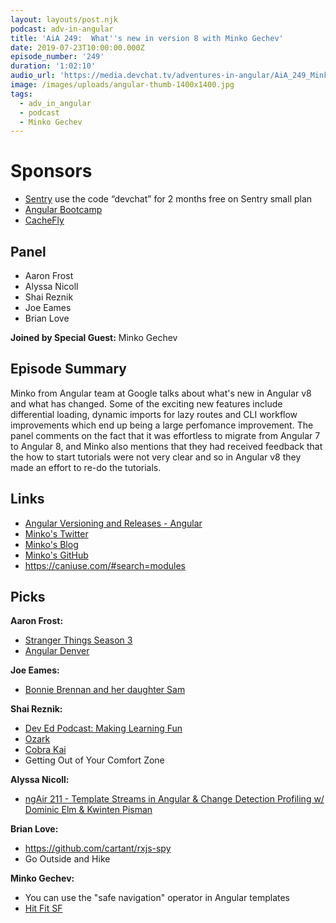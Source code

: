 ```yaml
---
layout: layouts/post.njk
podcast: adv-in-angular
title: 'AiA 249:  What''s new in version 8 with Minko Gechev'
date: 2019-07-23T10:00:00.000Z
episode_number: '249'
duration: '1:02:10'
audio_url: 'https://media.devchat.tv/adventures-in-angular/AiA_249_Minko_Gechev.mp3'
image: /images/uploads/angular-thumb-1400x1400.jpg
tags:
  - adv_in_angular
  - podcast
  - Minko Gechev
---
```

# Sponsors

* [Sentry](https://sentry.io/welcome/) use the code “devchat” for 2 months free on Sentry small plan
* [Angular Bootcamp](https://angularbootcamp.com/)
* [CacheFly](https://www.cachefly.com/)

## Panel

* Aaron Frost
* Alyssa Nicoll 
* Shai Reznik
* Joe Eames
* Brian Love

**Joined by Special Guest:** Minko Gechev

## Episode Summary

Minko from Angular team at Google talks about what's new in Angular v8 and what has changed. Some of the exciting new features include differential loading, dynamic imports for lazy routes and CLI workflow improvements which end up being a large perfomance improvement. The panel comments on the fact that it was effortless to migrate from Angular 7 to Angular 8, and Minko also mentions that they had received feedback that the how to start tutorials were not very clear and so in   Angular v8 they made an effort to re-do the tutorials.

## Links

* [Angular Versioning and Releases - Angular](https://angular.io/guide/releases)
* [Minko's Twitter](https://twitter.com/mgechev)
* [Minko's Blog](https://blog.mgechev.com/)
* [Minko's GitHub](https://github.com/mgechev)
* <https://caniuse.com/#search=modules>

## Picks

**Aaron Frost:**

* [Stranger Things Season 3](https://www.imdb.com/title/tt4574334/episodes)
* [Angular Denver](https://angulardenver.com/)

**Joe Eames:**

* [Bonnie Brennan and her daughter Sam](https://www.linkedin.com/in/bonniecarson/)

**Shai Reznik:**

* [Dev Ed Podcast: Making Learning Fun ](https://angulardenver.com/)
* [Ozark](https://www.imdb.com/title/tt5071412/)
* [Cobra Kai ](https://www.imdb.com/title/tt7221388/)
* Getting Out of Your Comfort Zone

**Alyssa Nicoll:**

* [ngAir 211 - Template Streams in Angular & Change Detection Profiling w/ Dominic Elm & Kwinten Pisman](https://www.youtube.com/watch?v=tbr03N3WA2Q)

**Brian Love:** 

* <https://github.com/cartant/rxjs-spy>
* Go Outside and Hike

**Minko Gechev:**

* You can use the "safe navigation" operator in Angular templates 
* [Hit Fit SF](https://hitfitsf.com/nobhill/)
